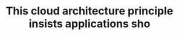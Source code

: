 ---
layout: all-exams
title: "This cloud architecture principle insists applications sho"
blurb: "You should design applications for failure, so that an entire application does not go offline, even if a subsystem fails. Furthermore, the ability to fail"
quid: 294
---